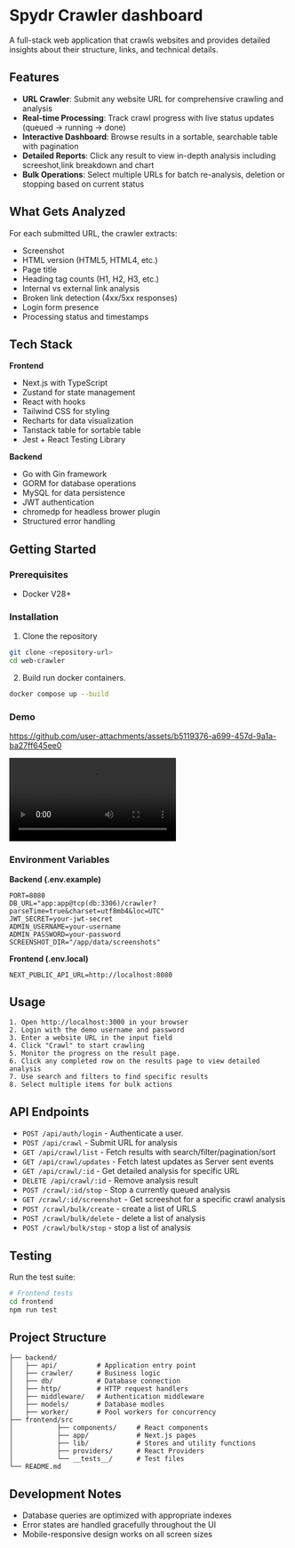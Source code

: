 # Spydr Crawler dashboard
A full-stack web application that crawls websites and provides detailed insights about their structure, links, and technical details.

## Features

- **URL Crawler**: Submit any website URL for comprehensive crawling and analysis
- **Real-time Processing**: Track crawl progress with live status updates (queued → running → done)
- **Interactive Dashboard**: Browse results in a sortable, searchable table with pagination
- **Detailed Reports**: Click any result to view in-depth analysis including screeshot,link breakdown and chart
- **Bulk Operations**: Select multiple URLs for batch re-analysis, deletion or stopping based on current status

## What Gets Analyzed

For each submitted URL, the crawler extracts:
- Screenshot
- HTML version (HTML5, HTML4, etc.)
- Page title
- Heading tag counts (H1, H2, H3, etc.)
- Internal vs external link analysis
- Broken link detection (4xx/5xx responses)
- Login form presence
- Processing status and timestamps

## Tech Stack

**Frontend**
- Next.js with TypeScript
- Zustand for state management
- React with hooks
- Tailwind CSS for styling
- Recharts for data visualization
- Tanstack table for sortable table
- Jest + React Testing Library

**Backend**
- Go with Gin framework
- GORM for database operations
- MySQL for data persistence
- JWT authentication
- chromedp for headless brower plugin
- Structured error handling

## Getting Started

### Prerequisites
- Docker V28+
### Installation

1. Clone the repository
```bash
git clone <repository-url>
cd web-crawler
```

2. Build run docker containers.
```bash
docker compose up --build
```
### Demo

https://github.com/user-attachments/assets/b5119376-a699-457d-9a1a-ba27ff645ee0

<video controls src="demo.webm" title="Demo"></video>

### Environment Variables

**Backend (.env.example)**
```
PORT=8080
DB_URL="app:app@tcp(db:3306)/crawler?parseTime=true&charset=utf8mb4&loc=UTC"
JWT_SECRET=your-jwt-secret
ADMIN_USERNAME=your-username
ADMIN_PASSWORD=your-password
SCREENSHOT_DIR="/app/data/screenshots"
```

**Frontend (.env.local)**
```
NEXT_PUBLIC_API_URL=http://localhost:8080
```

## Usage

    1. Open http://localhost:3000 in your browser
    2. Login with the demo username and password
    3. Enter a website URL in the input field
    4. Click "Crawl" to start crawling
    5. Monitor the progress on the result page.
    6. Click any completed row on the results page to view detailed analysis
    7. Use search and filters to find specific results
    8. Select multiple items for bulk actions

## API Endpoints
- `POST /api/auth/login` - Authenticate a user.
- `POST /api/crawl` - Submit URL for analysis
- `GET /api/crawl/list` - Fetch results with search/filter/pagination/sort
- `GET /api/crawl/updates` - Fetch latest updates as Server sent events
- `GET /api/crawl/:id` - Get detailed analysis for specific URL
- `DELETE /api/crawl/:id` - Remove analysis result
- `POST /crawl/:id/stop` - Stop a currently queued analysis
- `GET /crawl/:id/screenshot` - Get screeshot for a specific crawl analysis
- `POST /crawl/bulk/create` - create a list of URLS
- `POST /crawl/bulk/delete` - delete a list of analysis
- `POST /crawl/bulk/stop` - stop a list of analysis


## Testing

Run the test suite:
```bash
# Frontend tests
cd frontend
npm run test
```

## Project Structure

```
├── backend/
│   ├── api/          # Application entry point
│   ├── crawler/      # Business logic
│   ├── db/           # Database connection
│   ├── http/         # HTTP request handlers
│   ├── middleware/   # Authentication middleware
│   ├── models/       # Database modles
│   ├── worker/       # Pool workers for concurrency
├── frontend/src
│           ├── components/     # React components
│           ├── app/            # Next.js pages
│           ├── lib/            # Stores and utility functions
│           ├── providers/      # React Providers
│           └── __tests__/      # Test files
└── README.md
```

## Development Notes

- Database queries are optimized with appropriate indexes
- Error states are handled gracefully throughout the UI
- Mobile-responsive design works on all screen sizes